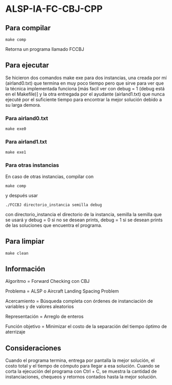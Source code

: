 # ALSP-IA-FC-CBJ-CPP

## Para compilar
```
make comp
```
Retorna un programa llamado FCCBJ

## Para ejecutar
Se hicieron dos comandos make exe para dos instancias, una creada por mí (airland0.txt) que termina en muy poco tiempo pero que sirve para ver que la técnica implementada funciona [más facil ver con debug = 1 (debug está en el Makefile)] y la otra entregada por el ayudante (airland1.txt) que nunca ejecuté por el suficiente tiempo para encontrar la mejor solución debido a su larga demora.

### Para airland0.txt
```
make exe0
```

### Para airland1.txt
```
make exe1
```

### Para otras instancias
En caso de otras instancias, compilar con
```
make comp
```
y después usar
```
./FCCBJ directorio_instancia semilla debug
```
con directorio_instancia el directorio de la instancia, semilla la semilla que se usará y debug = 0 si no se desean prints, debug = 1 si se desean prints de las soluciones que encuentra el programa.

## Para limpiar
```
make clean
```

## Información
Algoritmo = Forward Checking con CBJ

Problema = ALSP o Aircraft Landing Spacing Problem

Acercamiento = Búsqueda completa con órdenes de instanciación de variables y de valores aleatorios

Representación = Arreglo de enteros

Función objetivo = Minimizar el costo de la separación del tiempo óptimo de aterrizaje

## Consideraciones
Cuando el programa termina, entrega por pantalla la mejor solución, el costo total y el tiempo de cómputo para llegar a esa solución.
Cuando se corta la ejecución del programa con Ctrl + C, se muestra la cantidad de instanciaciones, chequeos y retornos contados hasta la mejor solución.